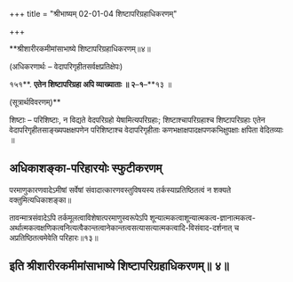+++
title = "श्रीभाष्यम् 02-01-04 शिष्टापरिग्रहाधिकरणम्"

+++


**श्रीशारीरकमीमांसाभाष्ये शिष्टापरिग्रहाधिकरणम्॥४॥

(अधिकरणार्थः – वेदापरिगृहीतसर्वक्षप्रतिक्षेपः)

१५१**. **एतेन शिष्टापरिग्रहा अपि व्याख्याताः ॥ २**–**१**–**१३ ॥

(सूत्रार्थविवरणम्)**

शिष्टाः – परिशिष्टाः, न विद्यते वेदपरिग्रहो येषामित्यपरिग्रहाः; शिष्टाश्चापरिग्रहाश्च शिष्टापरिग्रहाः एतेन वेदापरिगृहीतसाङ्ख्यपक्षक्षपणेन परिशिष्टाश्च वेदापरिगृहीताः कणभक्षाक्षपादक्षपणकभिक्षुपक्षाः क्षपिता वेदितव्याः ॥

## अधिकाशङ्का-परिहारयोः स्फुटीकरणम्

परमाणुकारणवादेऽमीषां सर्वेषां संवादात्कारणवस्तुविषयस्य तर्कस्याप्रतिष्ठितत्वं न शक्यते वक्तुमित्यधिकाशङ्का॥

तावन्मात्रसंवादेऽपि तर्कमूलत्वाविशेषात्परमाणुस्वरूपेऽपि शून्यात्मकत्वाशून्यात्मकत्व-ज्ञानात्मकत्व-अर्थात्मकत्वक्षणिकत्वनित्यत्वैकान्तत्वानेकान्तत्वसत्यासत्यात्मकत्वादि-विसंवाद-दर्शनात् च अप्रतिष्ठितत्वमेवेति परिहारः॥१३॥

## इति श्रीशारीरकमीमांसाभाष्ये शिष्टापरिग्रहाधिकरणम्॥ ४॥


